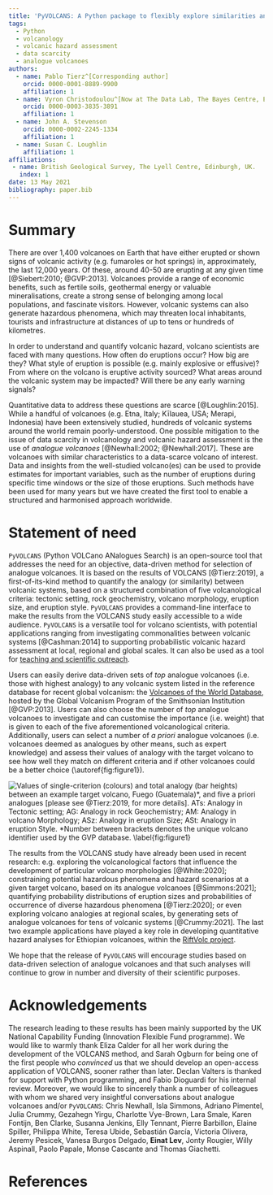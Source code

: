 ```yaml
---
title: 'PyVOLCANS: A Python package to flexibly explore similarities and differences between volcanic systems'
tags:
  - Python
  - volcanology
  - volcanic hazard assessment
  - data scarcity
  - analogue volcanoes
authors:
  - name: Pablo Tierz^[Corresponding author]
    orcid: 0000-0001-8889-9900
    affiliation: 1
  - name: Vyron Christodoulou^[Now at The Data Lab, The Bayes Centre, Edinburgh, UK]
    orcid: 0000-0003-3835-3891
    affiliation: 1
  - name: John A. Stevenson
    orcid: 0000-0002-2245-1334
    affiliation: 1
  - name: Susan C. Loughlin
    affiliation: 1
affiliations:
 - name: British Geological Survey, The Lyell Centre, Edinburgh, UK.
   index: 1
date: 13 May 2021
bibliography: paper.bib
---
```


# Summary

There are over 1,400 volcanoes on Earth that have either erupted or shown signs of volcanic activity (e.g. fumaroles or hot springs) in, approximately, the last 12,000 years.
Of these, around 40-50 are erupting at any given time [@Siebert:2010; @GVP:2013].
Volcanoes provide a range of economic benefits, such as fertile soils, geothermal energy or valuable mineralisations, create a strong sense of belonging among local populations, and fascinate visitors. 
However, volcanic systems can also generate hazardous phenomena, which may threaten local inhabitants, tourists and infrastructure at distances of up to tens or hundreds of kilometres.

In order to understand and quantify volcanic hazard, volcano scientists are faced with many questions.
How often do eruptions occur?
How big are they?
What style of eruption is possible (e.g. mainly explosive or effusive)?
From where on the volcano is eruptive activity sourced?
What areas around the volcanic system may be impacted?
Will there be any early warning signals?

Quantitative data to address these questions are scarce [@Loughlin:2015].
While a handful of volcanoes (e.g. Etna, Italy; Kīlauea, USA; Merapi, Indonesia) have been extensively studied, hundreds of volcanic systems around the world remain poorly-understood.
One possible mitigation to the issue of data scarcity in volcanology and volcanic hazard assessment is the use of _analogue volcanoes_ [@Newhall:2002; @Newhall:2017].
These are volcanoes with similar characteristics to a data-scarce volcano of interest.
Data and insights from the well-studied volcano(es) can be used to provide estimates for important variables, such as the number of eruptions during specific time windows or the size of those eruptions. Such methods have been used for many years but we have created the first tool to enable a structured and harmonised approach worldwide.


# Statement of need

`PyVOLCANS` (Python VOLCano ANalogues Search) is an open-source tool that addresses the need for an objective, data-driven method for selection of analogue volcanoes.
It is based on the results of VOLCANS [@Tierz:2019], a first-of-its-kind method to quantify the analogy (or similarity) between volcanic systems, based on a structured combination of five volcanological criteria: tectonic setting, rock geochemistry, volcano morphology, eruption size, and eruption style.
`PyVOLCANS` provides a command-line interface to make the results from the VOLCANS study easily accessible to a wide audience.
`PyVOLCANS` is a versatile tool for volcano scientists, with potential applications ranging from investigating commonalities between volcanic systems [@Cashman:2014] to supporting probabilistic volcanic hazard assessment at local, regional and global scales.
It can also be used as a tool for [teaching and scientific outreach](https://twitter.com/Xeno_lith/status/1384416032526266369?s=20).

Users can easily derive data-driven sets of _top_ analogue volcanoes (i.e. those with highest analogy) to any volcanic system listed in the reference database for recent global volcanism: the [Volcanoes of the World Database](https://volcano.si.edu/list_volcano_holocene.cfm), hosted by the Global Volcanism Program of the Smithsonian Institution [@GVP:2013].
Users can also choose the number of _top_ analogue volcanoes to investigate and can customise the importance (i.e. weight) that is given to each of the five aforementioned volcanological criteria.
Additionally, users can select a number of _a priori_ analogue volcanoes (i.e. volcanoes deemed as analogues by other means, such as expert knowledge) and assess their values of analogy with the target volcano to see how well they match on different criteria and if other volcanoes could be a better choice (\autoref{fig:figure1}).

![Values of single-criterion (colours) and total analogy (bar heights) between an example target volcano, Fuego (Guatemala)\*, and five _a priori_ analogues [please see @Tierz:2019, for more details].
ATs: Analogy in Tectonic setting; AG: Analogy in rock Geochemistry; AM: Analogy in volcano Morphology; ASz: Analogy in eruption Size; ASt: Analogy in eruption Style.
\*Number between brackets denotes the unique volcano identifier used by the GVP database.
\label{fig:figure1}](figure.png) 

The results from the VOLCANS study have already been used in recent research: e.g. exploring the volcanological factors that influence the development of particular volcano morphologies [@White:2020]; constraining potential hazardous phenomena and hazard scenarios at a given target volcano, based on its analogue volcanoes [@Simmons:2021]; quantifying probability distributions of eruption sizes and probabilities of occurrence of diverse hazardous phenomena [@Tierz:2020]; or even exploring volcano analogies at regional scales, by generating sets of analogue volcanoes for tens of volcanic systems [@Crummy:2021].
The last two example applications have played a key role in developing quantitative hazard analyses for Ethiopian volcanoes, within the [RiftVolc project](https://www.bgs.ac.uk/geology-projects/volcanoes/riftvolc/).

We hope that the release of `PyVOLCANS` will encourage studies based on data-driven selection of analogue volcanoes and that such analyses will continue to grow in number and diversity of their scientific purposes.


# Acknowledgements

The research leading to these results has been mainly supported by the UK National Capability Funding (Innovation Flexible Fund programme).
We would like to warmly thank Eliza Calder for all her work during the development of the VOLCANS method, and Sarah Ogburn for being one of the first people who _convinced_ us that we should develop an open-access application of VOLCANS, sooner rather than later.
Declan Valters is thanked for support with Python programming, and Fabio Dioguardi for his internal review. 
Moreover, we would like to sincerely thank a number of colleagues with whom we shared very insightful conversations about analogue volcanoes and/or `PyVOLCANS`: Chris Newhall, Isla Simmons, Adriano Pimentel, Julia Crummy, Gezahegn Yirgu, Charlotte Vye-Brown, Lara Smale, Karen Fontijn, Ben Clarke, Susanna Jenkins, Elly Tennant, Pierre Barbillon, Elaine Spiller, Philippa White, Teresa Ubide, Sebastián García, Victoria Olivera, Jeremy Pesicek, Vanesa Burgos Delgado, **Einat Lev**, Jonty Rougier, Willy Aspinall, Paolo Papale, Monse Cascante and Thomas Giachetti.

# References
